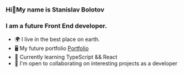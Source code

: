 ### Hi👋My name is Stanislav Bolotov

### I am a future Front End developer.

*   🌍  I live in the best place on earth.
*   🖥️  My future portfolio <a target="_blank" rel="noreferrer" href='#'>Portfolio</a>
*   🧠  Currently learning TypeScript && React
*   🤝  I'm open to collaborating on interesting projects as a developer



<!--
**StasBolotov/StasBolotov** is a ✨ _special_ ✨ repository because its `README.md` (this file) appears on your GitHub profile.

Here are some ideas to get you started:

- 🔭 I’m currently working on ...
- 🌱 I’m currently learning ...
- 👯 I’m looking to collaborate on ...
- 🤔 I’m looking for help with ...
- 💬 Ask me about ...
- 📫 How to reach me: ...
- 😄 Pronouns: ...
- ⚡ Fun fact: ...
-->
